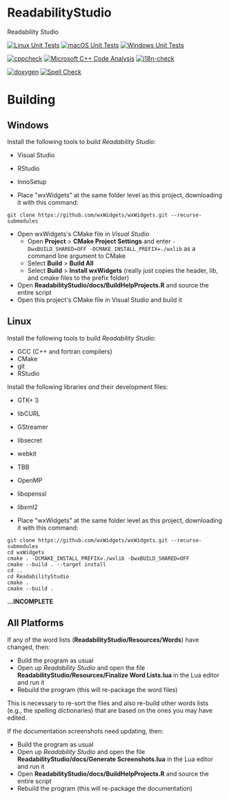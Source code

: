 # ReadabilityStudio
Readability Studio

[![Linux Unit Tests](https://github.com/Blake-Madden/ReadabilityStudio/actions/workflows/unit-tests.yml/badge.svg)](https://github.com/Blake-Madden/ReadabilityStudio/actions/workflows/unit-tests.yml)
[![macOS Unit Tests](https://github.com/Blake-Madden/ReadabilityStudio/actions/workflows/mac-unit-tests.yml/badge.svg)](https://github.com/Blake-Madden/ReadabilityStudio/actions/workflows/mac-unit-tests.yml)
[![Windows Unit Tests](https://github.com/Blake-Madden/ReadabilityStudio/actions/workflows/windows-unit-tests.yml/badge.svg)](https://github.com/Blake-Madden/ReadabilityStudio/actions/workflows/windows-unit-tests.yml)

[![cppcheck](https://github.com/Blake-Madden/ReadabilityStudio/actions/workflows/cppcheck.yml/badge.svg)](https://github.com/Blake-Madden/ReadabilityStudio/actions/workflows/cppcheck.yml)
[![Microsoft C++ Code Analysis](https://github.com/Blake-Madden/ReadabilityStudio/actions/workflows/msvc.yml/badge.svg)](https://github.com/Blake-Madden/ReadabilityStudio/actions/workflows/msvc.yml)
[![i18n-check](https://github.com/Blake-Madden/ReadabilityStudio/actions/workflows/i18n-check.yml/badge.svg)](https://github.com/Blake-Madden/ReadabilityStudio/actions/workflows/i18n-check.yml)

[![doxygen](https://github.com/Blake-Madden/ReadabilityStudio/actions/workflows/doxygen.yml/badge.svg)](https://github.com/Blake-Madden/ReadabilityStudio/actions/workflows/doxygen.yml)
[![Spell Check](https://github.com/Blake-Madden/ReadabilityStudio/actions/workflows/spell-check.yml/badge.svg)](https://github.com/Blake-Madden/ReadabilityStudio/actions/workflows/spell-check.yml)

# Building

## Windows

Install the following tools to build *Readability Studio*:

- Visual Studio
- RStudio
- InnoSetup

- Place "wxWidgets" at the same folder level as this project, downloading it with this command:
```
git clone https://github.com/wxWidgets/wxWidgets.git --recurse-submodules
```
- Open wxWidgets's CMake file in *Visual Studio*
  - Open **Project** > **CMake Project Settings** and enter `-DwxBUILD_SHARED=OFF -DCMAKE_INSTALL_PREFIX=./wxlib` as a command line argument to CMake
  - Select **Build** > **Build All**
  - Select **Build** > **Install wxWidgets** (really just copies the header, lib, and cmake files to the prefix folder)
- Open **ReadabilityStudio/docs/BuildHelpProjects.R** and source the entire script
- Open this project's CMake file in Visual Studio and build it

## Linux

Install the following tools to build *Readability Studio*:

- GCC (C++ and fortran compilers)
- CMake
- git
- RStudio

Install the following libraries *and* their development files:

- GTK+ 3
- libCURL
- GStreamer
- libsecret
- webkit
- TBB
- OpenMP
- libopenssl
- libxml2

- Place "wxWidgets" at the same folder level as this project, downloading it with this command:
```
git clone https://github.com/wxWidgets/wxWidgets.git --recurse-submodules
cd wxWidgets
cmake . -DCMAKE_INSTALL_PREFIX=./wxlib -DwxBUILD_SHARED=OFF
cmake --build . --target install
cd ..
cd ReadabilityStudio
cmake .
cmake --build .
```

**...INCOMPLETE**

## All Platforms

If any of the word lists (**ReadabilityStudio/Resources/Words**) have changed, then:

- Build the program as usual
- Open up *Readability Studio* and open the file **ReadabilityStudio/Resources/Finalize Word Lists.lua** in the Lua editor and run it
- Rebuild the program (this will re-package the word files)

This is necessary to re-sort the files and also re-build other words lists (e.g., the spelling dictionaries) that are based on the ones you may have edited.

If the documentation screenshots need updating, then:

- Build the program as usual
- Open up *Readability Studio* and open the file **ReadabilityStudio/docs/Generate Screenshots.lua** in the Lua editor and run it
- Open **ReadabilityStudio/docs/BuildHelpProjects.R** and source the entire script
- Rebuild the program (this will re-package the documentation)
